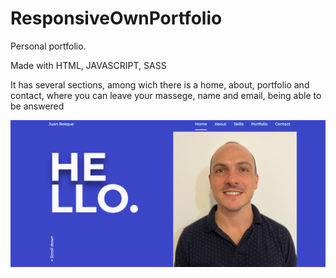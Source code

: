 # ResponsiveOwnPortfolio

Personal portfolio.

Made with HTML, JAVASCRIPT, SASS

It has several sections, among wich there is a home, about, portfolio and contact, where you can leave your massege, name and email, being able to be answered

<img src="./portfolio.png" alt=""/>
